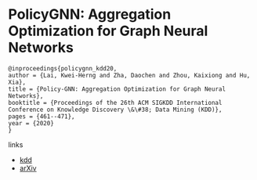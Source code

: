 # PolicyGNN: Aggregation Optimization for Graph Neural Networks

```
@inproceedings{policygnn_kdd20,
author = {Lai, Kwei-Herng and Zha, Daochen and Zhou, Kaixiong and Hu, Xia},
title = {Policy-GNN: Aggregation Optimization for Graph Neural Networks},
booktitle = {Proceedings of the 26th ACM SIGKDD International Conference on Knowledge Discovery \&\#38; Data Mining (KDD)},
pages = {461--471},
year = {2020}
}
```

links
- [kdd](https://www.kdd.org/kdd2020/accepted-papers/view/policygnn-aggregation-optimization-for-graph-neural-networks)
- [arXiv](https://arxiv.org/abs/2006.15097)
